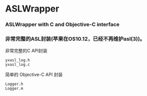 # ASLWrapper
### ASLWrapper with C and Objective-C interface

### 非常完整的ASL封装(苹果在OS10.12，已经不再维护asl(3))。

非常完整的C API封装
```language
yxasl_log.h
yxasl_log.c
```


简单的 Objective-C API 封装
```language
Logger.h
Logger.m
```

